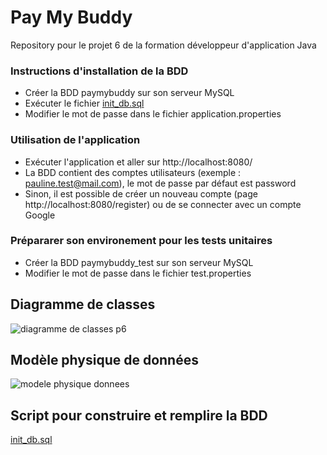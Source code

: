 # Pay My Buddy
Repository pour le projet 6 de la formation développeur d'application Java

### Instructions d'installation de la BDD
- Créer la BDD paymybuddy sur son serveur MySQL
- Exécuter le fichier [init_db.sql](src/test/resources/init_db.sql)
- Modifier le mot de passe dans le fichier application.properties

### Utilisation de l'application
- Exécuter l'application et aller sur http://localhost:8080/
- La BDD contient des comptes utilisateurs (exemple : pauline.test@mail.com), le mot de passe par défaut est password
- Sinon, il est possible de créer un nouveau compte (page http://localhost:8080/register) ou de se connecter avec un compte Google

### Prépararer son environement pour les tests unitaires
- Créer la BDD paymybuddy_test sur son serveur MySQL
- Modifier le mot de passe dans le fichier test.properties

## Diagramme de classes
![diagramme de classes p6](https://github.com/git-mg-dev/galvan-marc-projet-6-java/assets/144458198/3ae9b5a2-e3ae-4962-b3f1-1e234e1aa707)

## Modèle physique de données
![modele physique donnees](https://github.com/git-mg-dev/galvan-marc-projet-6-java/assets/144458198/fe38adea-4e5e-4d17-8b7c-f148083bc552)

## Script pour construire et remplire la BDD
[init_db.sql](src/test/resources/init_db.sql)
